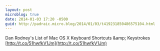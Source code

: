 ```yaml
---
layout: post
microblog: true
date: 2014-01-03 17:20 -0500
guid: http://padraic.micro.blog/2014/01/03/t419231850486575104.html
---
```

Dan Rodney's List of Mac OS X Keyboard Shortcuts &amp;amp; Keystrokes [http://t.co/51hwfkV1Jm](http://t.co/51hwfkV1Jm)
